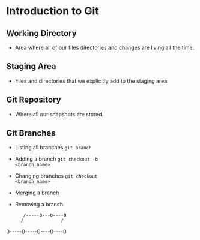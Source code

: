 # Introduction to Git

## Working Directory
- Area where all of our files directories and changes are living all the time.
## Staging Area
- Files and directories that we explicitly add to the staging area.
## Git Repository
- Where all our snapshots are stored.

## Git Branches

- Listing all branches
<code>git branch</code>

- Adding a branch
<code>git checkout -b <branch_name></code>

- Changing branches
<code>git checkout <branch_name></code>

- Merging a branch

- Removing a branch



         /-----0---0----0
        /              /
0-----0-----0----0----0